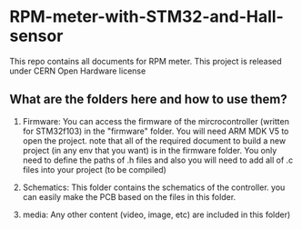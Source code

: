 # RPM-meter-with-STM32-and-Hall-sensor
This repo contains all documents for RPM meter. This project is released under CERN Open Hardware license

## What are the folders here and how to use them?

1. Firmware:
You can access the firmware of the mircrocontroller (written for STM32f103) in the "firmware" folder.
You will need ARM MDK V5 to open the project. note that all of the required document to build a new project (in any env that you want) is in the firmware folder. You only need to define the paths of .h files and also you will need to add all of .c files into your project (to be compiled)

2. Schematics:
 This folder contains the schematics of the controller. you can easily make the PCB based on the files in this folder.


3. media:
Any other content (video, image, etc) are included in this folder)
